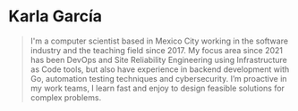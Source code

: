 # Karla García

> I'm a computer scientist based in Mexico City working in the software industry and the teaching field since 2017. 
My focus area since 2021 has been DevOps and Site Reliability Engineering using Infrastructure as Code tools, but
> also have experience in backend development with Go, automation testing techniques and cybersecurity. I’m proactive
>  in my work teams, I learn fast and enjoy to design feasible solutions for complex problems.
>
